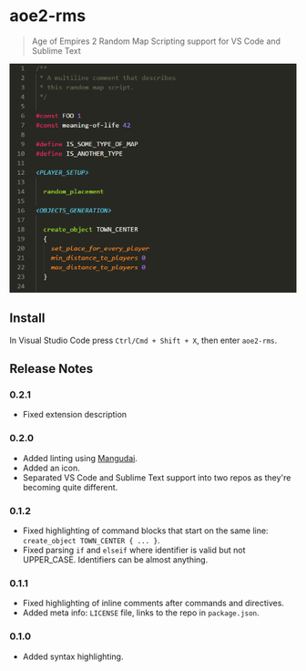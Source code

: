 # aoe2-rms

> Age of Empires 2 Random Map Scripting support for VS Code and Sublime Text

![Screeshot of syntax highlighting](./screenshot.png)

## Install

In Visual Studio Code press `Ctrl/Cmd + Shift + X`, then enter `aoe2-rms`.

## Release Notes

### 0.2.1

- Fixed extension description

### 0.2.0

- Added linting using [Mangudai](https://github.com/mangudai/mangudai).
- Added an icon.
- Separated VS Code and Sublime Text support into two repos as they're becoming quite different.

### 0.1.2

- Fixed highlighting of command blocks that start on the same line: `create_object TOWN_CENTER { ... }`.
- Fixed parsing `if` and `elseif` where identifier is valid but not UPPER_CASE. Identifiers can be almost anything.

### 0.1.1

- Fixed highlighting of inline comments after commands and directives.
- Added meta info: `LICENSE` file, links to the repo in `package.json`.

### 0.1.0

- Added syntax highlighting.

